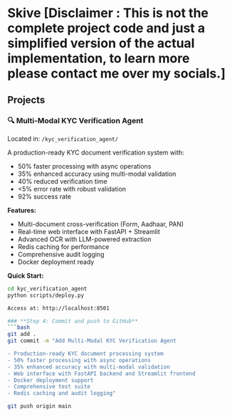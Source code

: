 # Skive   [Disclaimer : This is not the complete project code and just a simplified version of the actual implementation, to learn more please contact me over my socials.]

## Projects

### 🔍 Multi-Modal KYC Verification Agent
Located in: `/kyc_verification_agent/`

A production-ready KYC document verification system with:
- 50% faster processing with async operations
- 35% enhanced accuracy using multi-modal validation
- 40% reduced verification time
- <5% error rate with robust validation
- 92% success rate

**Features:**
- Multi-document cross-verification (Form, Aadhaar, PAN)
- Real-time web interface with FastAPI + Streamlit
- Advanced OCR with LLM-powered extraction
- Redis caching for performance
- Comprehensive audit logging
- Docker deployment ready

**Quick Start:**
```bash
cd kyc_verification_agent
python scripts/deploy.py

Access at: http://localhost:8501

### **Step 4: Commit and push to GitHub**
```bash
git add .
git commit -m "Add Multi-Modal KYC Verification Agent

- Production-ready KYC document processing system
- 50% faster processing with async operations  
- 35% enhanced accuracy with multi-modal validation
- Web interface with FastAPI backend and Streamlit frontend
- Docker deployment support
- Comprehensive test suite
- Redis caching and audit logging"

git push origin main
